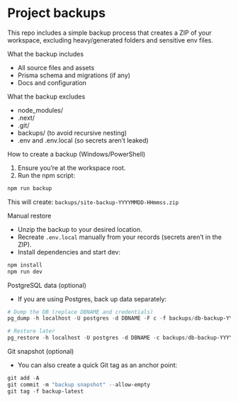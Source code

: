 # Project backups

This repo includes a simple backup process that creates a ZIP of your workspace, excluding heavy/generated folders and sensitive env files.

What the backup includes
- All source files and assets
- Prisma schema and migrations (if any)
- Docs and configuration

What the backup excludes
- node_modules/
- .next/
- .git/
- backups/ (to avoid recursive nesting)
- .env and .env.local (so secrets aren’t leaked)

How to create a backup (Windows/PowerShell)
1. Ensure you’re at the workspace root.
2. Run the npm script:

```powershell
npm run backup
```

This will create: `backups/site-backup-YYYYMMDD-HHmmss.zip`

Manual restore
- Unzip the backup to your desired location.
- Recreate `.env.local` manually from your records (secrets aren’t in the ZIP).
- Install dependencies and start dev:

```powershell
npm install
npm run dev
```

PostgreSQL data (optional)
- If you are using Postgres, back up data separately:

```powershell
# Dump the DB (replace DBNAME and credentials)
pg_dump -h localhost -U postgres -d DBNAME -F c -f backups/db-backup-YYYYMMDD-HHmmss.dump

# Restore later
pg_restore -h localhost -U postgres -d DBNAME -c backups/db-backup-YYYYMMDD-HHmmss.dump
```

Git snapshot (optional)
- You can also create a quick Git tag as an anchor point:

```powershell
git add -A
git commit -m "backup snapshot" --allow-empty
git tag -f backup-latest
```